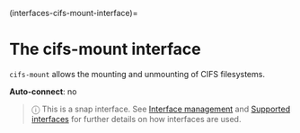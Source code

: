 (interfaces-cifs-mount-interface)=
# The cifs-mount interface

`cifs-mount` allows the mounting and unmounting of CIFS filesystems.

**Auto-connect**: no

> ⓘ  This is a snap interface. See [Interface management](/) and [Supported interfaces](/interfaces/index) for further details on how interfaces are used.

